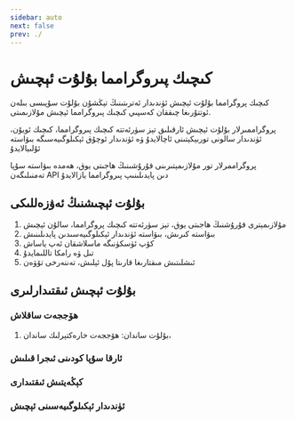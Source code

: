 ```yaml
---
sidebar: auto
next: false
prev: ./
---
```


# كىچىك پىروگرامما بۇلۇت ئېچىش

كىچىك پروگرامما بۇلۇت ئېچىش ئۈندىدار ئەترىتىنىڭ تېڭشۇن بۇلۇت سۇپىسى بىلەن ئوتتۇرىغا چىققان كەسپىي كىچىك پىروگرامما ئېچىش مۇلازىمىتى.

پروگراممىرلار بۇلۇت ئېچىش ئارقىلىق تېز سۈرئەتتە كىچىك پىروگرامما، كىچىك ئويۇن، ئۈندىدار سالونى توربېكېتىنى ئاچالايدۇ ۋە ئۈندىدار ئوچۇق ئېكىلوگىيەسىگە بىۋاستە ئۇلىيالايدۇ

پروگراممرلار تور مۇلازىمېتىرىنى قۇرۇشىنىڭ ھاجىتى يوق، ھەمدە بىۋاستە سۇپا تەمنىلىگەن API دىن پايدىلىنىپ پىروگرامما يازالايدۇ



## بۇلۇت ئېچىشنىڭ ئەۋزەللىكى



1. مۇلازىمېترى قۇرۇشنىڭ ھاجىتى يوق، تېز سۈرئەتتە كىچىك پروگرامما، سالۇن ئېچىش
2. بىۋاستە كىرىش، بىۋاستە ئۈندىدار ئېكىلوگىيەسىدىن پايدىلىنىش
3. كۆپ ئۈسكۈنىگە ماسلاشقان ئەپ ياساش
4. تىل ۋە رامكا تاللىمايدۇ
5. ئىشلىتىش مىقتارىغا قارىتا پۇل ئېلىش، تەننەرخى تۆۋەن



## بۇلۇت ئېچىش ئىقتىدارلىرى



### ھۆججەت ساقلاش

1. بۇلۇت ساندان: ھۆججەت خارەكتېرلىك ساندان،

### ئارقا سۇپا كودىنى ئىجرا قىلىش

### كېڭەيتىش ئىقتىدارى

### ئۈندىدار ئېكىلوگىيەسىنى ئېچىش





